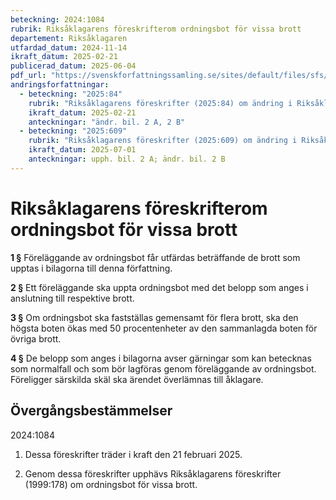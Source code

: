 ```yaml
---
beteckning: 2024:1084
rubrik: Riksåklagarens föreskrifterom ordningsbot för vissa brott
departement: Riksåklagaren
utfardad_datum: 2024-11-14
ikraft_datum: 2025-02-21
publicerad_datum: 2025-06-04
pdf_url: "https://svenskforfattningssamling.se/sites/default/files/sfs/2024-11/SFS2024-1084.pdf"
andringsforfattningar:
  - beteckning: "2025:84"
    rubrik: "Riksåklagarens föreskrifter (2025:84) om ändring i Riksåklagarens föreskrifter (2024:1084) om ordningsbot för vissa brott"
    ikraft_datum: 2025-02-21
    anteckningar: "ändr. bil. 2 A, 2 B"
  - beteckning: "2025:609"
    rubrik: "Riksåklagarens föreskrifter (2025:609) om ändring i Riksåklagarens föreskrifter (2024:1084) om ordningsbot för vissa brott"
    ikraft_datum: 2025-07-01
    anteckningar: upph. bil. 2 A; ändr. bil. 2 B
---
```


# Riksåklagarens föreskrifterom ordningsbot för vissa brott

**1 §** Föreläggande av ordningsbot får utfärdas beträffande de brott som upptas i bilagorna till denna författning.

**2 §** Ett föreläggande ska uppta ordningsbot med det belopp som anges i anslutning till respektive brott.

**3 §** Om ordningsbot ska fastställas gemensamt för flera brott, ska den högsta boten ökas med 50 procentenheter av den sammanlagda boten för övriga brott.

**4 §** De belopp som anges i bilagorna avser gärningar som kan betecknas som normalfall och som bör lagföras genom föreläggande av ordningsbot. Föreligger särskilda skäl ska ärendet överlämnas till åklagare.


## Övergångsbestämmelser

2024:1084

1. Dessa föreskrifter träder i kraft den 21 februari 2025.

2. Genom dessa föreskrifter upphävs Riksåklagarens föreskrifter (1999:178) om ordningsbot för vissa brott.